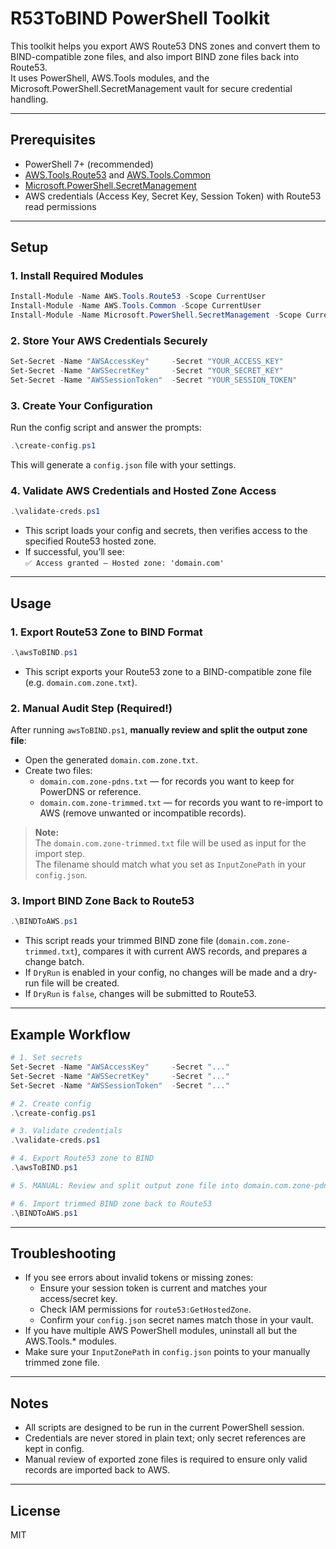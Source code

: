 # R53ToBIND PowerShell Toolkit

This toolkit helps you export AWS Route53 DNS zones and convert them to BIND-compatible zone files, and also import BIND zone files back into Route53.  
It uses PowerShell, AWS.Tools modules, and the Microsoft.PowerShell.SecretManagement vault for secure credential handling.

---

## Prerequisites

- PowerShell 7+ (recommended)
- [AWS.Tools.Route53](https://www.powershellgallery.com/packages/AWS.Tools.Route53) and [AWS.Tools.Common](https://www.powershellgallery.com/packages/AWS.Tools.Common)
- [Microsoft.PowerShell.SecretManagement](https://www.powershellgallery.com/packages/Microsoft.PowerShell.SecretManagement)
- AWS credentials (Access Key, Secret Key, Session Token) with Route53 read permissions

---

## Setup

### 1. Install Required Modules

```powershell
Install-Module -Name AWS.Tools.Route53 -Scope CurrentUser
Install-Module -Name AWS.Tools.Common -Scope CurrentUser
Install-Module -Name Microsoft.PowerShell.SecretManagement -Scope CurrentUser
```

### 2. Store Your AWS Credentials Securely

```powershell
Set-Secret -Name "AWSAccessKey"     -Secret "YOUR_ACCESS_KEY"
Set-Secret -Name "AWSSecretKey"     -Secret "YOUR_SECRET_KEY"
Set-Secret -Name "AWSSessionToken"  -Secret "YOUR_SESSION_TOKEN"
```

### 3. Create Your Configuration

Run the config script and answer the prompts:

```powershell
.\create-config.ps1
```

This will generate a `config.json` file with your settings.

### 4. Validate AWS Credentials and Hosted Zone Access

```powershell
.\validate-creds.ps1
```

- This script loads your config and secrets, then verifies access to the specified Route53 hosted zone.
- If successful, you’ll see:  
  `✅ Access granted — Hosted zone: 'domain.com'`
  
---

## Usage

### 1. Export Route53 Zone to BIND Format

```powershell
.\awsToBIND.ps1
```

- This script exports your Route53 zone to a BIND-compatible zone file (e.g. `domain.com.zone.txt`).

### 2. **Manual Audit Step (Required!)**

After running `awsToBIND.ps1`, **manually review and split the output zone file**:

- Open the generated `domain.com.zone.txt`.
- Create two files:
  - `domain.com.zone-pdns.txt` — for records you want to keep for PowerDNS or reference.
  - `domain.com.zone-trimmed.txt` — for records you want to re-import to AWS (remove unwanted or incompatible records).

> **Note:**  
> The `domain.com.zone-trimmed.txt` file will be used as input for the import step.  
> The filename should match what you set as `InputZonePath` in your `config.json`.

### 3. Import BIND Zone Back to Route53

```powershell
.\BINDToAWS.ps1
```

- This script reads your trimmed BIND zone file (`domain.com.zone-trimmed.txt`), compares it with current AWS records, and prepares a change batch.
- If `DryRun` is enabled in your config, no changes will be made and a dry-run file will be created.
- If `DryRun` is `false`, changes will be submitted to Route53.

---

## Example Workflow

```powershell
# 1. Set secrets
Set-Secret -Name "AWSAccessKey"     -Secret "..."
Set-Secret -Name "AWSSecretKey"     -Secret "..."
Set-Secret -Name "AWSSessionToken"  -Secret "..."

# 2. Create config
.\create-config.ps1

# 3. Validate credentials
.\validate-creds.ps1

# 4. Export Route53 zone to BIND
.\awsToBIND.ps1

# 5. MANUAL: Review and split output zone file into domain.com.zone-pdns.txt and domain.com.zone-trimmed.txt

# 6. Import trimmed BIND zone back to Route53
.\BINDToAWS.ps1
```

---

## Troubleshooting

- If you see errors about invalid tokens or missing zones:
  - Ensure your session token is current and matches your access/secret key.
  - Check IAM permissions for `route53:GetHostedZone`.
  - Confirm your `config.json` secret names match those in your vault.
- If you have multiple AWS PowerShell modules, uninstall all but the AWS.Tools.* modules.
- Make sure your `InputZonePath` in `config.json` points to your manually trimmed zone file.

---

## Notes

- All scripts are designed to be run in the current PowerShell session.
- Credentials are never stored in plain text; only secret references are kept in config.
- Manual review of exported zone files is required to ensure only valid records are imported back to AWS.

---

## License

MIT
